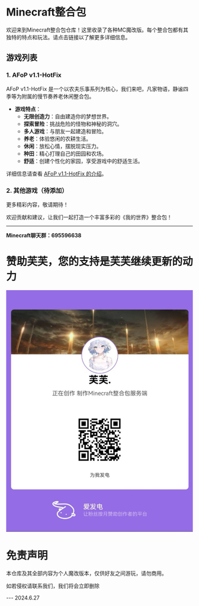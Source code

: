 # Minecraft整合包

欢迎来到Minecraft整合包仓库！这里收录了各种MC魔改版。每个整合包都有其独特的特点和玩法。请点击链接以了解更多详细信息。

## 游戏列表

### 1. AFoP v1.1-HotFix

AFoP v1.1-HotFix 是一个以农夫乐事系列为核心，我们来吧，凡家物语，静谧四季等为附属的慢节奏养老休闲整合包。

- **游戏特点**：
  - **无限创造力**：自由建造你的梦想世界。
  - **探索冒险**：挑战危险的怪物和神秘的洞穴。
  - **多人游戏**：与朋友一起建造和冒险。
  - **养老**：体验悠闲的农耕生活。
  - **休闲**：放松心情，摆脱现实压力。
  - **种田**：精心打理自己的田园和农场。
  - **舒适**：创建个性化的家园，享受游戏中的舒适生活。

详细信息请查看 [AFoP v1.1-HotFix 的介绍](./Games/AFoP.md)。

### 2. 其他游戏（待添加）

更多精彩内容，敬请期待！

欢迎贡献和建议，让我们一起打造一个丰富多彩的《我的世界》整合包！

---

**Minecraft聊天群：695596638** 

# 赞助芙芙，您的支持是芙芙继续更新的动力

![](./img/爱发电.png)

# 免责声明

本仓库及其全部内容为个人魔改版本，仅供好友之间游玩，请勿商用。

如若侵权请联系我们，我们将会立即删除

 --- 2024.6.27

